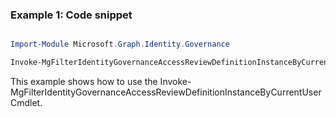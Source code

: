 ### Example 1: Code snippet

```powershell

Import-Module Microsoft.Graph.Identity.Governance

Invoke-MgFilterIdentityGovernanceAccessReviewDefinitionInstanceByCurrentUser -AccessReviewScheduleDefinitionId $accessReviewScheduleDefinitionId -On $onId 

```
This example shows how to use the Invoke-MgFilterIdentityGovernanceAccessReviewDefinitionInstanceByCurrentUser Cmdlet.

